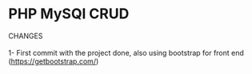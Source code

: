 # PHP MySQl CRUD

CHANGES\
\
1- First commit with the project done, also using bootstrap for front end (https://getbootstrap.com/)